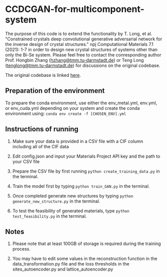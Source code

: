 # CCDCGAN-for-multicomponent-system
The purpose of this code is to extend the functionality by T. Long, et al. "Constrained crystals deep convolutional generative adversarial network for the inverse design of crystal structures." npj Computational Materials 7.1 (2021): 1-7 in order to design new crystal structures of systems other than only the Bi-Se system. Please feel free to contact the conresponding author Prof. Hongbin Zhang (hzhang@tmm.tu-darmstadt.de) or Teng Long (tenglong@tmm.tu-darmstadt.de) for discussions on the original codebase.

The original codebase is linked [here](https://github.com/TengLong1993/CCDCGAN-for-single-system/tree/main).

## Preparation of the environment
To prepare the conda environment, use either the env_metal.yml, env.yml, or env_cuda.yml depending on your system and create the conda environment using:
```conda env create -f [CHOSEN_ENV].yml```

## Instructions of running
1. Make sure your data is provided in a CSV file with a CIF column including all of the CIF data

2. Edit config.json and input your Materials Project API key and the path to your CSV file

3. Prepare the CSV file by first running ```python create_training_data.py``` in the terminal.

4. Train the model first by typing ```python train_GAN.py``` in the terminal. 

5. Once completed generate new structures by typing ```python generate_new_structure.py``` in the terminal.

6. To test the feasibility of generated materials, type ```python test_feasibility.py``` in the terminal.

## Notes

1. Please note that at least 100GB of storage is required during the training process.

2. You may have to edit some values in the reconstruction function in the data_transformation.py file and the loss thresholds in the sites_autoencoder.py and lattice_autoencoder.py
